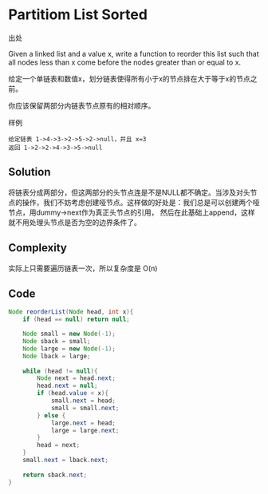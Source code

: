 # Partitiom List Sorted

出处

Given a linked list and a value x, write a function to reorder this list such that all nodes less than x come before the nodes greater than or equal to x.

给定一个单链表和数值x，划分链表使得所有小于x的节点排在大于等于x的节点之前。

你应该保留两部分内链表节点原有的相对顺序。

样例

    给定链表 1->4->3->2->5->2->null，并且 x=3
    返回 1->2->2->4->3->5->null

## Solution

将链表分成两部分，但这两部分的头节点连是不是NULL都不确定。当涉及对头节点的操作，我们不妨考虑创建哑节点。这样做的好处是：我们总是可以创建两个哑节点，用dummy->next作为真正头节点的引用， 然后在此基础上append，这样就不用处理头节点是否为空的边界条件了。

## Complexity

实际上只需要遍历链表一次，所以复杂度是 O(n)

## Code

```java
Node reorderList(Node head, int x){
	if (head == null) return null;

	Node small = new Node(-1);
	Node sback = small;
	Node large = new Node(-1);
	Node lback = large;
	
	while (head != null){
		Node next = head.next;
		head.next = null;
		if (head.value < x){
			small.next = head;
			small = small.next;
		} else {
			large.next = head;
			large = large.next;
		}
		head = next;
	}
	small.next = lback.next;
	
	return sback.next;
}
```

